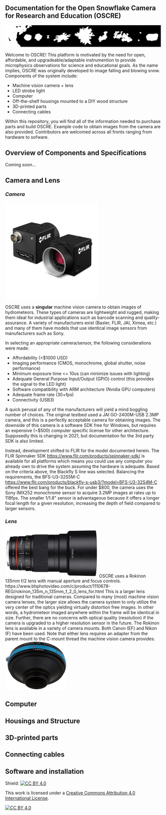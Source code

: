 ## Documentation for the Open Snowflake Camera for Research and Education (OSCRE)

![banner](https://github.com/KennedyClouds/OSCRE/blob/main/images/OSCRE_banner.png)

Welcome to OSCRE! This platform is motivated by the need for open, affordable, and upgradeable/adaptable instrumention to provide microphysics observations for science and educational goals. As the name implies, OSCRE was originally developed to image falling and blowing snow. Components of the system include:
* Machine vision camera + lens
* LED strobe light
* Computer
* Off-the-shelf housings mounted to a DIY wood structure
* 3D-printed parts
* Connecting cables

Within this repository, you will find all of the information needed to purchase parts and build OSCRE.  Example code to obtain images from the camera are also provided. Contributors are welcomed across all fronts ranging from hardware to sofware. 

## Overview of Components and Specifications

Coming soon... 

## Camera and Lens

### *Camera*

<img src="https://github.com/KennedyClouds/OSCRE/blob/main/images/blackflys.png" width="300">

OSCRE uses a **singular** machine vision camera to obtain images of hydrometeors. These types of cameras are lightweight and rugged, making them ideal for industrial applications such as barcode scanning and quality-assurance. A variety of manufacturers exist (Basler, FLIR, JAI, Ximea, etc.) and many of them have models that use identical image sensors from manufacturers such as Sony.

In selecting an appropriate camera/sensor, the following considerations were made:

- Affordability (<$1000 USD)
- Imaging performance (CMOS, monochrome, global shutter, noise performance)
- Minimum exposure time <= 10us (can minimize issues with lighting)
- Adequate General Purpose Input/Output (GPIO) control (this provides the signal to the LED light)
- Software compatibility with ARM architecture (Nvidia GPU computers)
- Adequate frame rate (30+fps)
- Connectivity (USB3)

A quick perusal of any of the manufacturers will yield a mind boggling number of choices. The original testbed used a JAI GO-2400M-USB 2.3MP camera, and this is a perfectly acceptable camera for obtaining images. The downside of this camera is a software SDK free for Windows, but requires an expensive (~$500) computer specific license for other architecture. Supposedly this is changing in 2021, but documentation for the 3rd party SDK is also limited.  

Instead, development shifted to FLIR for the model documented herein. The FLIR Spinnaker SDK https://www.flir.com/products/spinnaker-sdk/ is available for all platforms which means you could use any computer you already own to drive the system assuming the hardware is adequate. Based on the criteria above, the Blackfly S line was selected. Balancing the requirements, the  BFS-U3-32S5M-C https://www.flir.com/products/blackfly-s-usb3/?model=BFS-U3-32S4M-C offered the best bang for the buck.  For under $800, the camera uses the Sony IMX252 monochrome sensor to acquire 3.2MP images at rates up to 118fps. The smaller 1/1.8" sensor is advantageous because it offers a longer focal length for a given resolution, increasing the depth of field compared to larger sensors. 

### *Lens*

<img src="https://github.com/KennedyClouds/OSCRE/blob/main/images/Rokinon_lens.png" width="300">
OSCRE uses a Rokinon 135mm f/2 lens with manual aperture and focus controls. https://www.bhphotovideo.com/c/product/1110678-REG/rokinon_135m_n_135mm_f_2_0_lens_for.html This is a larger lens designed for traditional cameras. Compared to many (most) machine vision camera lenses, the larger size allows the camera system to only utilize the very center of the optics yielding virtually distortion free images. In other words, a hydrometeor imaged anywhere within the frame will be identical in size. Further, there are no concerns with optical quality (resolution) if the camera is upgraded to a higher resolution sensor in the future. The Rokinon lens is available in a variety of camera mounts. Both Canon (EF) and Nikon (F) have been used. Note that either lens requires an adapter from the parent mount to the C-mount thread the machine vision camera provides. 

<img src="https://github.com/KennedyClouds/OSCRE/blob/main/images/lens_adapter.png" width="200">

## Computer

## Housings and Structure

## 3D-printed parts

## Connecting cables

## Software and installation


Shield: [![CC BY 4.0][cc-by-shield]][cc-by]

This work is licensed under a
[Creative Commons Attribution 4.0 International License][cc-by].

[![CC BY 4.0][cc-by-image]][cc-by]

[cc-by]: http://creativecommons.org/licenses/by/4.0/
[cc-by-image]: https://i.creativecommons.org/l/by/4.0/88x31.png
[cc-by-shield]: https://img.shields.io/badge/License-CC%20BY%204.0-lightgrey.svg
